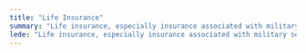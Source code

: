 ```yaml
---
title: "Life Insurance"
summary: "Life insurance, especially insurance associated with military service."
lede: "Life insurance, especially insurance associated with military service."
---
```

